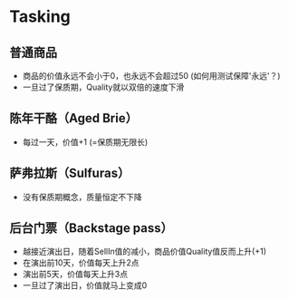 # Tasking

## 普通商品
* 商品的价值永远不会小于0，也永远不会超过50 (如何用测试保障'永远'？)
* 一旦过了保质期，Quality就以双倍的速度下滑

## 陈年干酪（Aged Brie）
* 每过一天，价值+1 (=保质期无限长)

## 萨弗拉斯（Sulfuras）
* 没有保质期概念，质量恒定不下降

## 后台门票（Backstage pass）
* 越接近演出日，随着SellIn值的减小，商品价值Quality值反而上升(+1)
* 在演出前10天，价值每天上升2点
* 演出前5天，价值每天上升3点
* 一旦过了演出日，价值就马上变成0